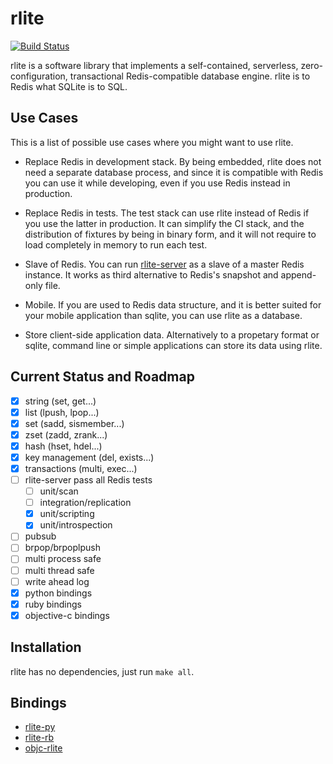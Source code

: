 rlite
=====

[![Build Status](https://travis-ci.org/seppo0010/rlite.svg?branch=master)](https://travis-ci.org/seppo0010/rlite)

rlite is a software library that implements a self-contained, serverless, zero-configuration, transactional Redis-compatible database engine. rlite is to Redis what SQLite is to SQL.

Use Cases
---------

This is a list of possible use cases where you might want to use rlite.

- Replace Redis in development stack. By being embedded, rlite does not need a
separate database process, and since it is compatible with Redis you can use it
while developing, even if you use Redis instead in production.

- Replace Redis in tests. The test stack can use rlite instead of Redis if you
use the latter in production. It can simplify the CI stack, and the
distribution of fixtures by being in binary form, and it will not require to
load completely in memory to run each test.

- Slave of Redis. You can run [rlite-server](https://github.com/seppo0010/rlite-server)
as a slave of a master Redis instance. It works as third alternative to Redis's
snapshot and append-only file.

- Mobile. If you are used to Redis data structure, and it is better suited for
your mobile application than sqlite, you can use rlite as a database.

- Store client-side application data. Alternatively to a propetary format or
sqlite, command line or simple applications can store its data using rlite.

Current Status and Roadmap
--------------------------

- [x] string (set, get...)
- [x] list (lpush, lpop...)
- [x] set (sadd, sismember...)
- [x] zset (zadd, zrank...)
- [x] hash (hset, hdel...)
- [x] key management (del, exists...)
- [x] transactions (multi, exec...)
- [ ] rlite-server pass all Redis tests
  - [ ] unit/scan
  - [ ] integration/replication
  - [x] unit/scripting
  - [x] unit/introspection
- [ ] pubsub
- [ ] brpop/brpoplpush
- [ ] multi process safe
- [ ] multi thread safe
- [ ] write ahead log
- [x] python bindings
- [x] ruby bindings
- [x] objective-c bindings

Installation
------------

rlite has no dependencies, just run `make all`.

Bindings
-------

- [rlite-py](https://github.com/seppo0010/rlite-py)
- [rlite-rb](https://github.com/seppo0010/rlite-rb)
- [objc-rlite](https://github.com/seppo0010/objc-rlite)
